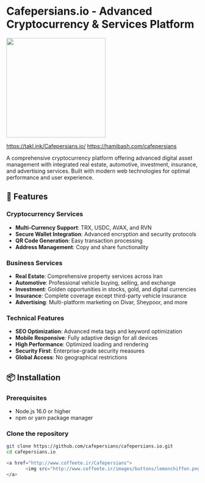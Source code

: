 # Cafepersians.io - Advanced Cryptocurrency & Services Platform

<a href="http://www.coffeete.ir/Cafepersians">
       <img src="http://www.coffeete.ir/images/buttons/lemonchiffon.png" style="width:260px;" />
</a>

https://takl.ink/Cafepersians.io/
https://hamibash.com/cafepersians

A comprehensive cryptocurrency platform offering advanced digital asset management with integrated real estate, automotive, investment, insurance, and advertising services. Built with modern web technologies for optimal performance and user experience.

## 🚀 Features

### Cryptocurrency Services
- **Multi-Currency Support**: TRX, USDC, AVAX, and RVN
- **Secure Wallet Integration**: Advanced encryption and security protocols
- **QR Code Generation**: Easy transaction processing
- **Address Management**: Copy and share functionality

### Business Services
- **Real Estate**: Comprehensive property services across Iran
- **Automotive**: Professional vehicle buying, selling, and exchange
- **Investment**: Golden opportunities in stocks, gold, and digital currencies
- **Insurance**: Complete coverage except third-party vehicle insurance
- **Advertising**: Multi-platform marketing on Divar, Sheypoor, and more

### Technical Features
- **SEO Optimization**: Advanced meta tags and keyword optimization
- **Mobile Responsive**: Fully adaptive design for all devices
- **High Performance**: Optimized loading and rendering
- **Security First**: Enterprise-grade security measures
- **Global Access**: No geographical restrictions


## 📦 Installation

### Prerequisites
- Node.js 16.0 or higher
- npm or yarn package manager

### Clone the repository
```bash
git clone https://github.com/cafepersians/cafepersians.io.git
cd cafepersians.io

<a href="http://www.coffeete.ir/Cafepersians">
       <img src="http://www.coffeete.ir/images/buttons/lemonchiffon.png" style="width:260px;" />
</a>


